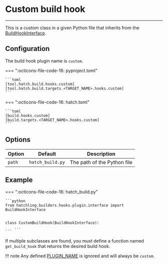 # Custom build hook

-----

This is a custom class in a given Python file that inherits from the [BuildHookInterface](reference.md#hatchling.builders.hooks.plugin.interface.BuildHookInterface).

## Configuration

The build hook plugin name is `custom`.

=== ":octicons-file-code-16: pyproject.toml"

    ```toml
    [tool.hatch.build.hooks.custom]
    [tool.hatch.build.targets.<TARGET_NAME>.hooks.custom]
    ```

=== ":octicons-file-code-16: hatch.toml"

    ```toml
    [build.hooks.custom]
    [build.targets.<TARGET_NAME>.hooks.custom]
    ```

## Options

| Option | Default | Description |
| --- | --- | --- |
| `path` | `hatch_build.py` | The path of the Python file |

## Example

=== ":octicons-file-code-16: hatch_build.py"

    ```python
    from hatchling.builders.hooks.plugin.interface import BuildHookInterface


    class CustomBuildHook(BuildHookInterface):
        ...
    ```

If multiple subclasses are found, you must define a function named `get_build_hook` that returns the desired build hook.

!!! note
    Any defined [PLUGIN_NAME](reference.md#hatchling.builders.hooks.plugin.interface.BuildHookInterface.PLUGIN_NAME) is ignored and will always be `custom`.
